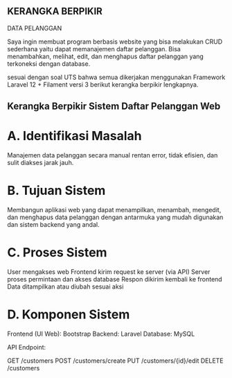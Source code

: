 ## KERANGKA BERPIKIR 

DATA PELANGGAN

Saya ingin membuat program berbasis website yang bisa melakukan CRUD sederhana yaitu dapat memanajemen daftar pelanggan. Bisa menambahkan, melihat, edit, dan menghapus daftar pelanggan yang terkoneksi dengan database.

sesuai dengan soal UTS bahwa semua dikerjakan menggunakan Framework Laravel 12 + Filament versi 3
berikut kerangka berpikir lengkapnya.

## Kerangka Berpikir Sistem Daftar Pelanggan Web

# A. Identifikasi Masalah
Manajemen data pelanggan secara manual rentan error, tidak efisien, dan sulit diakses jarak jauh.

# B. Tujuan Sistem
Membangun aplikasi web yang dapat menampilkan, menambah, mengedit, dan menghapus data pelanggan dengan antarmuka yang mudah digunakan dan sistem backend yang andal.

# C. Proses Sistem
User mengakses web
Frontend kirim request ke server (via API)
Server proses permintaan dan akses database
Respon dikirim kembali ke frontend
Data ditampilkan atau diubah sesuai aksi

# D. Komponen Sistem
Frontend (UI Web): Bootstrap
Backend: Laravel
Database: MySQL

API Endpoint:

GET /customers
POST /customers/create
PUT /customers/{id}/edit
DELETE /customers